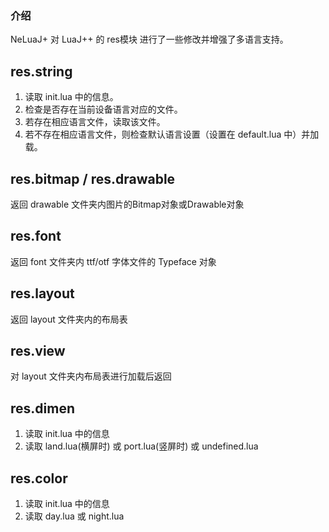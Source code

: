 ### 介绍

NeLuaJ+ 对 LuaJ++ 的 res模块 进行了一些修改并增强了多语言支持。

## res.string

1. 读取 init.lua 中的信息。
2. 检查是否存在当前设备语言对应的文件。
3. 若存在相应语言文件，读取该文件。
4. 若不存在相应语言文件，则检查默认语言设置（设置在 default.lua 中）并加载。

## res.bitmap / res.drawable

返回 drawable 文件夹内图片的Bitmap对象或Drawable对象

## res.font

返回 font 文件夹内 ttf/otf 字体文件的 Typeface 对象

## res.layout

返回 layout 文件夹内的布局表

## res.view

对 layout 文件夹内布局表进行加载后返回

## res.dimen

1. 读取 init.lua 中的信息
2. 读取 land.lua(横屏时) 或 port.lua(竖屏时) 或 undefined.lua

## res.color

1. 读取 init.lua 中的信息
2. 读取 day.lua 或 night.lua